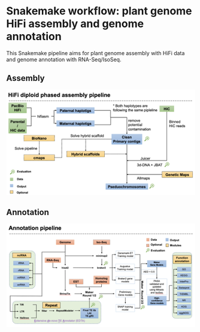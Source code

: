 # Snakemake workflow: plant genome HiFi assembly and genome annotation

This Snakemake pipeline aims for plant genome assembly with HiFi data and genome annotation with RNA-Seq/IsoSeq.

## Assembly

![Assembly](./images/Assembly.png)




## Annotation

![Annotation](./images/Annotation.png)

